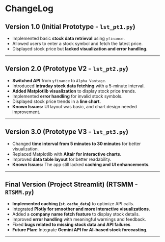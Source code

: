 # ChangeLog

## Version 1.0 (Initial Prototype - `lst_pt1.py`)
- Implemented basic **stock data retrieval** using `yfinance`.
- Allowed users to enter a stock symbol and fetch the latest price.
- Displayed stock price but **lacked visualization and error handling**.

---

## Version 2.0 (Prototype V2 - `lst_pt2.py`)
- **Switched API** from `yfinance` to `Alpha Vantage`.
- Introduced **intraday stock data fetching** with a 5-minute interval.
- **Added Matplotlib visualization** to display stock price trends.
- Implemented **error handling** for invalid stock symbols.
- Displayed stock price trends in a **line chart**.
- **Known Issues:** UI layout was basic, and chart design needed improvement.

---

## Version 3.0 (Prototype V3 - `lst_pt3.py`)
- Changed **time interval from 5 minutes to 30 minutes** for better visualization.
- Replaced Matplotlib with **Altair for interactive charts**.
- Improved **data table layout** for better readability.
- **Known Issues:** The app still lacked **caching and UI enhancements**.

---

## Final Version (**Project Streamlit**) (RTSMM - `RTSMM.py`)
- **Implemented caching (`st.cache_data`)** to optimize API calls.
- Integrated **Plotly for smoother and more interactive visualizations**.
- Added a **company name fetch feature** to display stock details.
- Improved **error handling** with meaningful warnings and feedback. 
- Fixed **bugs related to missing stock data and API failures**.
- **Future Plan:** Integrate **Gemini API for AI-based stock forecasting**.

---

